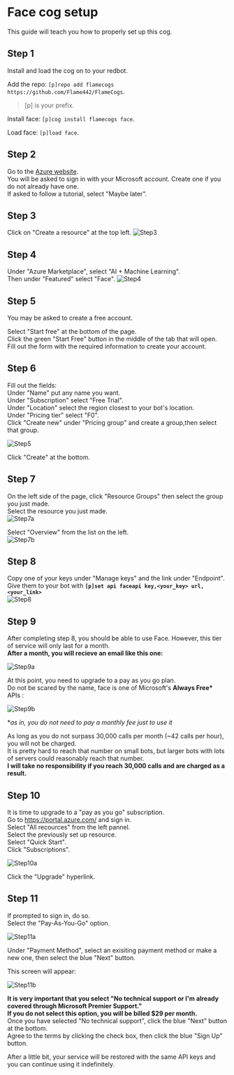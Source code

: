 # Face cog setup

This guide will teach you how to properly set up this cog.

## Step 1

Install and load the cog on to your redbot.

Add the repo: `[p]repo add flamecogs https://github.com/Flame442/FlameCogs`.

>[p] is your prefix.

Install face: `[p]cog install flamecogs face`.

Load face: `[p]load face`.

## Step 2

Go to the [Azure website](https://portal.azure.com/).  
You will be asked to sign in with your Microsoft account. Create one if you do not already have one.  
If asked to follow a tutorial, select "Maybe later".

## Step 3

Click on "Create a resource" at the top left.
![Step3](https://docs.microsoft.com/en-us/azure/cognitive-services/media/cognitive-services-apis-create-account/azureportalscreen.png)

## Step 4

Under "Azure Marketplace", select "AI + Machine Learning".  
Then under "Featured" select "Face".
![Step4](https://i.imgur.com/JKoaEU1.png)

## Step 5

You may be asked to create a free account.  

Select "Start free" at the bottom of the page.  
Click the green "Start Free" button in the middle of the tab that will open.  
Fill out the form with the required information to create your account.  

## Step 6

Fill out the fields:  
Under "Name" put any name you want.  
Under "Subscription" select "Free Trial".  
Under "Location" select the region closest to your bot's location.  
Under "Pricing tier" select "F0".  
Click "Create new" under "Pricing group" and create a group,then select that group.

![Step5](https://docs.microsoft.com/en-us/azure/cognitive-services/media/cognitive-services-apis-create-account/resource_create_screen.png)

Click "Create" at the bottom.

## Step 7

On the left side of the page, click "Resource Groups" then select the group you just made.  
Select the resource you just made.  
![Step7a](https://i.imgur.com/SNtAItE.png)

Select "Overview" from the list on the left.  
![Step7b](https://i.imgur.com/mvlOuVU.png)

## Step 8


Copy one of your keys under "Manage keys" and the link under "Endpoint".  
Give them to your bot with **`[p]set api faceapi key,<your_key> url,<your_link>`**  
![Step8](https://i.imgur.com/37kdPGZ.png)

## Step 9

After completing step 8, you should be able to use Face. However, this tier of service will only last for a month.  
**After a month, you will recieve an email like this one:**

![Step9a](https://i.imgur.com/yjkHbCs.png)

At this point, you need to upgrade to a pay as you go plan.  
Do not be scared by the name, face is one of Microsoft's **Always Free\*** APIs :  

![Step9b](https://i.imgur.com/dILz6wP.png)

\**as in, you do not need to pay a monthly fee just to use it*

As long as you do not surpass 30,000 calls per month (~42 calls per hour), you will not be charged.  
It is pretty hard to reach that number on small bots, but larger bots with lots of servers could reasonably reach that number.  
**I will take no responsibility if you reach 30,000 calls and are charged as a result.**  

## Step 10

It is time to upgrade to a "pay as you go" subscription.  
Go to https://portal.azure.com/ and sign in.  
Select "All recources" from the left pannel.  
Select the previously set up resource.  
Select "Quick Start".  
Click "Subscriptions".

![Step10a](https://i.imgur.com/PLsq7Qm.png)

Click the "Upgrade" hyperlink.  

## Step 11

If prompted to sign in, do so.  
Select the "Pay-As-You-Go" option.  

![Step11a](https://i.imgur.com/8Sb9sRn.png)

Under "Payment Method", select an exisiting payment method or make a new one, then select the blue "Next" button.  

This screen will appear:  

![Step11b](https://i.imgur.com/278WwUg.png)

**It is very important that you select "No technical support or I'm already covered through Microsoft Premier Support."**  
**If you do not select this option, you will be billed $29 per month.**  
Once you have selected "No technical support", click the blue "Next" button at the bottom.  
Agree to the terms by clicking the check box, then click the blue "Sign Up" button.  

After a little bit, your service will be restored with the same API keys and you can continue using it indefinitely.  
